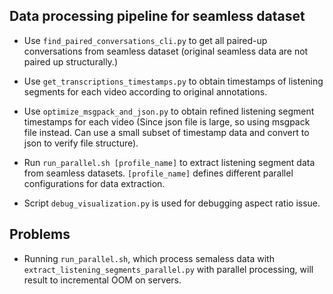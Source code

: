 ## Data processing pipeline for seamless dataset

- Use `find_paired_conversations_cli.py` to get all paired-up conversations from seamless dataset (original seamless data are not paired up structurally.)

- Use `get_transcriptions_timestamps.py` to obtain timestamps of listening segments for each video according to original annotations.

- Use `optimize_msgpack_and_json.py` to obtain refined listening segment timestamps for each video (Since json file is large, so using msgpack file instead. Can use a small subset of timestamp data and convert to json to verify file structure).

- Run `run_parallel.sh [profile_name]` to extract listening segment data from seamless datasets. `[profile_name]` defines different parallel configurations for data extraction.

- Script `debug_visualization.py` is used for debugging aspect ratio issue.

## Problems

- Running `run_parallel.sh`, which process semaless data with `extract_listening_segments_parallel.py` with parallel processing, will result to incremental OOM on servers.
